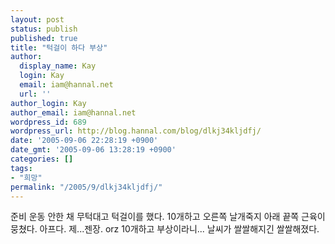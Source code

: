 ```yaml
---
layout: post
status: publish
published: true
title: "턱걸이 하다 부상"
author:
  display_name: Kay
  login: Kay
  email: iam@hannal.net
  url: ''
author_login: Kay
author_email: iam@hannal.net
wordpress_id: 689
wordpress_url: http://blog.hannal.com/blog/dlkj34kljdfj/
date: '2005-09-06 22:28:19 +0900'
date_gmt: '2005-09-06 13:28:19 +0900'
categories: []
tags:
- "희망"
permalink: "/2005/9/dlkj34kljdfj/"
---
```

<p>준비 운동 안한 채 무턱대고 턱걸이를 했다. 10개하고 오른쪽 날개죽지 아래 끝쪽 근육이 뭉쳤다. 아프다. 제...젠장. orz 10개하고 부상이라니... 날씨가 쌀쌀해지긴 쌀쌀해졌다.</p>
